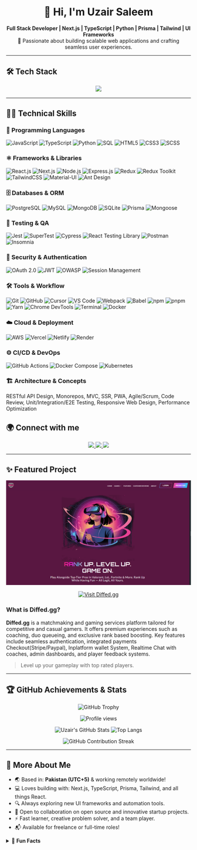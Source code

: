 <h1 align="center">
  👋 Hi, I'm Uzair Saleem
</h1>

<p align="center">
  <b>Full Stack Developer | Next.js | TypeScript | Python | Prisma | Tailwind | UI Frameworks</b>
  <br>
  🚀 Passionate about building scalable web applications and crafting seamless user experiences.<br>
</p>

---

## 🛠️ Tech Stack

<p align="center">
  <img src="https://skillicons.dev/icons?i=nextjs,react,typescript,nodejs,python,prisma,tailwind,redux,materialui,antdesign,git,vscode" />
</p>

---

## 🧑‍💻 Technical Skills

### 📝 Programming Languages
![JavaScript](https://img.shields.io/badge/JavaScript-ES6+-F7DF1E?logo=javascript&logoColor=black)
![TypeScript](https://img.shields.io/badge/TypeScript-007ACC?logo=typescript)
![Python](https://img.shields.io/badge/Python-3776AB?logo=python&logoColor=white)
![SQL](https://img.shields.io/badge/SQL-336791?logo=postgresql&logoColor=white)
![HTML5](https://img.shields.io/badge/HTML5-E34F26?logo=html5&logoColor=white)
![CSS3](https://img.shields.io/badge/CSS3-1572B6?logo=css3&logoColor=white)
![SCSS](https://img.shields.io/badge/SCSS-CC6699?logo=sass&logoColor=white)

### ⚛️ Frameworks & Libraries
![React.js](https://img.shields.io/badge/React-20232A?logo=react&logoColor=61DAFB)
![Next.js](https://img.shields.io/badge/Next.js-black?logo=nextdotjs)
![Node.js](https://img.shields.io/badge/Node.js-339933?logo=node.js&logoColor=white)
![Express.js](https://img.shields.io/badge/Express.js-000000?logo=express&logoColor=white)
![Redux](https://img.shields.io/badge/Redux-593D88?logo=redux&logoColor=white)
![Redux Toolkit](https://img.shields.io/badge/Redux%20Toolkit-593D88?logo=redux&logoColor=white)
![TailwindCSS](https://img.shields.io/badge/Tailwind_CSS-38B2AC?logo=tailwindcss&logoColor=white)
![Material-UI](https://img.shields.io/badge/MUI-007FFF?logo=mui&logoColor=white)
![Ant Design](https://img.shields.io/badge/Ant%20Design-0170FE?logo=antdesign&logoColor=white)

### 🗄️ Databases & ORM
![PostgreSQL](https://img.shields.io/badge/PostgreSQL-4169E1?logo=postgresql&logoColor=white)
![MySQL](https://img.shields.io/badge/MySQL-4479A1?logo=mysql&logoColor=white)
![MongoDB](https://img.shields.io/badge/MongoDB-47A248?logo=mongodb&logoColor=white)
![SQLite](https://img.shields.io/badge/SQLite-003B57?logo=sqlite&logoColor=white)
![Prisma](https://img.shields.io/badge/Prisma-2D3748?logo=prisma)
![Mongoose](https://img.shields.io/badge/Mongoose-880000?logo=mongoose&logoColor=white)

### 🧪 Testing & QA
![Jest](https://img.shields.io/badge/Jest-C21325?logo=jest&logoColor=white)
![SuperTest](https://img.shields.io/badge/SuperTest-333333?logo=supertest&logoColor=white)
![Cypress](https://img.shields.io/badge/Cypress-17202C?logo=cypress&logoColor=white)
![React Testing Library](https://img.shields.io/badge/Testing%20Library-E33332?logo=testing-library&logoColor=white)
![Postman](https://img.shields.io/badge/Postman-FF6C37?logo=postman&logoColor=white)
![Insomnia](https://img.shields.io/badge/Insomnia-4000BF?logo=insomnia&logoColor=white)

### 🔐 Security & Authentication
![OAuth 2.0](https://img.shields.io/badge/OAuth2-1572B6?logo=oauth&logoColor=white)
![JWT](https://img.shields.io/badge/JWT-000000?logo=jsonwebtokens&logoColor=white)
![OWASP](https://img.shields.io/badge/OWASP-000000?logo=owasp&logoColor=white)
![Session Management](https://img.shields.io/badge/Session-Management-blue)

### 🛠️ Tools & Workflow
![Git](https://img.shields.io/badge/Git-F05032?logo=git&logoColor=white)
![GitHub](https://img.shields.io/badge/GitHub-181717?logo=github&logoColor=white)
![Cursor](https://img.shields.io/badge/Cursor-2D3748?logo=cursor&logoColor=white)
![VS Code](https://img.shields.io/badge/VSCode-007ACC?logo=visualstudiocode&logoColor=white)
![Webpack](https://img.shields.io/badge/Webpack-8DD6F9?logo=webpack&logoColor=black)
![Babel](https://img.shields.io/badge/Babel-F9DC3E?logo=babel&logoColor=black)
![npm](https://img.shields.io/badge/npm-CB3837?logo=npm)
![pnpm](https://img.shields.io/badge/pnpm-F69220?logo=pnpm)
![Yarn](https://img.shields.io/badge/Yarn-2C8EBB?logo=yarn)
![Chrome DevTools](https://img.shields.io/badge/Chrome%20DevTools-4285F4?logo=googlechrome&logoColor=white)
![Terminal](https://img.shields.io/badge/Terminal-000000?logo=windows%20terminal&logoColor=white)
![Docker](https://img.shields.io/badge/Docker-2496ED?logo=docker&logoColor=white)

### ☁️ Cloud & Deployment
![AWS](https://img.shields.io/badge/AWS-232F3E?logo=amazonaws&logoColor=white)
![Vercel](https://img.shields.io/badge/Vercel-000000?logo=vercel&logoColor=white)
![Netlify](https://img.shields.io/badge/Netlify-00C7B7?logo=netlify&logoColor=white)
![Render](https://img.shields.io/badge/Render-46E3B7?logo=render&logoColor=white)

### ⚙️ CI/CD & DevOps
![GitHub Actions](https://img.shields.io/badge/GitHub%20Actions-2088FF?logo=githubactions&logoColor=white)
![Docker Compose](https://img.shields.io/badge/Docker_Compose-2496ED?logo=docker&logoColor=white)
![Kubernetes](https://img.shields.io/badge/Kubernetes-326CE5?logo=kubernetes&logoColor=white)

### 🏗️ Architecture & Concepts
RESTful API Design, Monorepos, MVC, SSR, PWA, Agile/Scrum, Code Review, Unit/Integration/E2E Testing, Responsive Web Design, Performance Optimization


## 🌍 Connect with me

<p align="center">
  <a href="https://www.linkedin.com/in/uzair-saleem-5a399825a/">
    <img src="https://img.shields.io/badge/LinkedIn-blue?logo=linkedin&logoColor=white" />
  </a>
  <a href="https://x.com/uzairsaleemdev">
    <img src="https://img.shields.io/badge/X-black?logo=x&logoColor=white" />
  </a>
  <a href="mailto:uzairsaleemdev@gmail.com">
    <img src="https://img.shields.io/badge/Gmail-D14836?logo=gmail&logoColor=white" />
  </a>
</p>

---

## ✨ Featured Project

<p align="center">
  <img src="project-diffed.png" alt="Screenshot of Diffed.gg Platform" width="600"/>
</p>

<p align="center">
  <a href="https://diffed-swart.vercel.app" target="_blank">
    <img src="https://img.shields.io/badge/Visit%20Live%20Site-Next.js-blue?style=for-the-badge&logo=vercel" alt="Visit Diffed.gg"/>
  </a>
</p>

### What is Diffed.gg?

**Diffed.gg** is a matchmaking and gaming services platform tailored for competitive and casual gamers. It offers premium experiences such as coaching, duo queueing, and exclusive rank based boosting. Key features include seamless authentication, integrated payments Checkout(Stripe/Paypal), Inplatform wallet System, Realtime Chat with coaches, admin dashboards, and player feedback systems.

> Level up your gameplay with top rated players.

---

## 🏆 GitHub Achievements & Stats

<p align="center">
  <img src="https://github-profile-trophy.vercel.app/?username=developeruzairsaleem&theme=radical&no-bg=true&no-frame=true&margin-w=10" alt="GitHub Trophy" />
</p>

<p align="center">
  <img src="https://komarev.com/ghpvc/?username=developeruzairsaleem&style=for-the-badge&color=blueviolet" alt="Profile views" />
</p>

<p align="center">
  <img src="https://github-readme-stats.vercel.app/api?username=developeruzairsaleem&show_icons=true&theme=tokyonight&hide_border=true&border_radius=20" alt="Uzair's GitHub Stats" height="180"/>
  <img src="https://github-readme-stats.vercel.app/api/top-langs/?username=developeruzairsaleem&layout=compact&theme=tokyonight&hide_border=true&border_radius=20" alt="Top Langs" height="180"/>
</p>

<p align="center">
  <img src="https://github-readme-streak-stats.herokuapp.com/?user=developeruzairsaleem&theme=tokyonight&hide_border=true&date_format=M%20j%5B%2C%20Y%5D&border_radius=20" alt="GitHub Contribution Streak" height="180"/>
</p>

---

## 🧩 More About Me

- 🌏 Based in: <b>Pakistan (UTC+5)</b> & working remotely worldwide!
- 💻 Loves building with: Next.js, TypeScript, Prisma, Tailwind, and all things React.
- 🔍 Always exploring new UI frameworks and automation tools.
- 🤝 Open to collaboration on open source and innovative startup projects.
- ⚡ Fast learner, creative problem solver, and a team player.
- 📬 Available for freelance or full-time roles!

<details>
<summary>🦄 <b>Fun Facts</b></summary>
<br>
<ul>
  <li>⚡ I love building developer tools and automations.</li>
  <li>🎧 Music, productivity, and code — my perfect trio.</li>
  <li>🌱 Always upskilling with the latest in tech.</li>
</ul>
</details>
